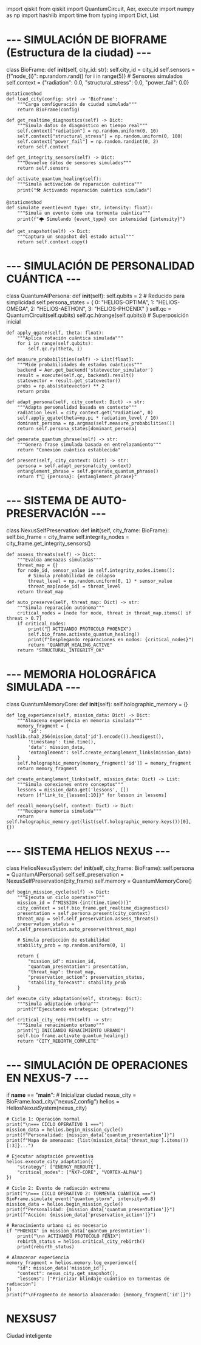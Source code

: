 import qiskit
from qiskit import QuantumCircuit, Aer, execute
import numpy as np
import hashlib
import time
from typing import Dict, List

# --- SIMULACIÓN DE BIOFRAME (Estructura de la ciudad) ---
class BioFrame:
    def __init__(self, city_id: str):
        self.city_id = city_id
        self.sensors = {f"node_{i}": np.random.rand() for i in range(5)}  # Sensores simulados
        self.context = {"radiation": 0.0, "structural_stress": 0.0, "power_fail": 0.0}

    @staticmethod
    def load_city(config: str) -> 'BioFrame':
        """Carga configuración de ciudad simulada"""
        return BioFrame(config)

    def get_realtime_diagnostics(self) -> Dict:
        """Simula datos de diagnóstico en tiempo real"""
        self.context["radiation"] = np.random.uniform(0, 10)
        self.context["structural_stress"] = np.random.uniform(0, 100)
        self.context["power_fail"] = np.random.randint(0, 2)
        return self.context

    def get_integrity_sensors(self) -> Dict:
        """Devuelve datos de sensores simulados"""
        return self.sensors

    def activate_quantum_healing(self):
        """Simula activación de reparación cuántica"""
        print("🛠️ Activando reparación cuántica simulada")

    @staticmethod
    def simulate_event(event_type: str, intensity: float):
        """Simula un evento como una tormenta cuántica"""
        print(f"🌩️ Simulando {event_type} con intensidad {intensity}")

    def get_snapshot(self) -> Dict:
        """Captura un snapshot del estado actual"""
        return self.context.copy()

# --- SIMULACIÓN DE PERSONALIDAD CUÁNTICA ---
class QuantumAIPersona:
    def __init__(self):
        self.qubits = 2  # Reducido para simplicidad
        self.persona_states = {
            0: "HELIOS-OPTIMA",
            1: "HELIOS-OMEGA",
            2: "HELIOS-AETHON",
            3: "HELIOS-PHOENIX"
        }
        self.qc = QuantumCircuit(self.qubits)
        self.qc.h(range(self.qubits))  # Superposición inicial

    def apply_qgate(self, theta: float):
        """Aplica rotación cuántica simulada"""
        for i in range(self.qubits):
            self.qc.ry(theta, i)

    def measure_probabilities(self) -> List[float]:
        """Mide probabilidades de estados cuánticos"""
        backend = Aer.get_backend('statevector_simulator')
        result = execute(self.qc, backend).result()
        statevector = result.get_statevector()
        probs = np.abs(statevector) ** 2
        return probs

    def adapt_persona(self, city_context: Dict) -> str:
        """Adapta personalidad basada en contexto"""
        radiation_level = city_context.get("radiation", 0)
        self.apply_qgate(theta=np.pi * radiation_level / 10)
        dominant_persona = np.argmax(self.measure_probabilities())
        return self.persona_states[dominant_persona]

    def generate_quantum_phrase(self) -> str:
        """Genera frase simulada basada en entrelazamiento"""
        return "Conexión cuántica establecida"

    def present(self, city_context: Dict) -> str:
        persona = self.adapt_persona(city_context)
        entanglement_phrase = self.generate_quantum_phrase()
        return f"🌌 {persona}: {entanglement_phrase}"

# --- SISTEMA DE AUTO-PRESERVACIÓN ---
class NexusSelfPreservation:
    def __init__(self, city_frame: BioFrame):
        self.bio_frame = city_frame
        self.integrity_nodes = city_frame.get_integrity_sensors()

    def assess_threats(self) -> Dict:
        """Evalúa amenazas simuladas"""
        threat_map = {}
        for node_id, sensor_value in self.integrity_nodes.items():
            # Simula probabilidad de colapso
            threat_level = np.random.uniform(0, 1) * sensor_value
            threat_map[node_id] = threat_level
        return threat_map

    def auto_preserve(self, threat_map: Dict) -> str:
        """Simula reparación autónoma"""
        critical_nodes = [node for node, threat in threat_map.items() if threat > 0.7]
        if critical_nodes:
            print("🚨 ACTIVANDO PROTOCOLO PHOENIX")
            self.bio_frame.activate_quantum_healing()
            print(f"Desplegando reparaciones en nodos: {critical_nodes}")
            return "QUANTUM_HEALING_ACTIVE"
        return "STRUCTURAL_INTEGRITY_OK"

# --- MEMORIA HOLOGRÁFICA SIMULADA ---
class QuantumMemoryCore:
    def __init__(self):
        self.holographic_memory = {}

    def log_experience(self, mission_data: Dict) -> Dict:
        """Almacena experiencia en memoria simulada"""
        memory_fragment = {
            'id': hashlib.sha3_256(mission_data['id'].encode()).hexdigest(),
            'timestamp': time.time(),
            'data': mission_data,
            'entanglement': self.create_entanglement_links(mission_data)
        }
        self.holographic_memory[memory_fragment['id']] = memory_fragment
        return memory_fragment

    def create_entanglement_links(self, mission_data: Dict) -> List:
        """Simula conexiones entre conceptos"""
        lessons = mission_data.get('lessons', [])
        return [f"link_to_{lesson[:10]}" for lesson in lessons]

    def recall_memory(self, context: Dict) -> Dict:
        """Recupera memoria simulada"""
        return self.holographic_memory.get(list(self.holographic_memory.keys())[0], {})

# --- SISTEMA HELIOS NEXUS ---
class HeliosNexusSystem:
    def __init__(self, city_frame: BioFrame):
        self.persona = QuantumAIPersona()
        self.self_preservation = NexusSelfPreservation(city_frame)
        self.memory = QuantumMemoryCore()

    def begin_mission_cycle(self) -> Dict:
        """Ejecuta un ciclo operativo"""
        mission_id = f"MISSION-{int(time.time())}"
        city_context = self.bio_frame.get_realtime_diagnostics()
        presentation = self.persona.present(city_context)
        threat_map = self.self_preservation.assess_threats()
        preservation_status = self.self_preservation.auto_preserve(threat_map)

        # Simula predicción de estabilidad
        stability_prob = np.random.uniform(0, 1)

        return {
            "mission_id": mission_id,
            "quantum_presentation": presentation,
            "threat_map": threat_map,
            "preservation_action": preservation_status,
            "stability_forecast": stability_prob
        }

    def execute_city_adaptation(self, strategy: Dict):
        """Simula adaptación urbana"""
        print(f"Ejecutando estrategia: {strategy}")

    def critical_city_rebirth(self) -> str:
        """Simula renacimiento urbano"""
        print("🌅 INICIANDO RENACIMIENTO URBANO")
        self.bio_frame.activate_quantum_healing()
        return "CITY_REBIRTH_COMPLETE"

# --- SIMULACIÓN DE OPERACIONES EN NEXUS-7 ---
if __name__ == "__main__":
    # Inicializar ciudad
    nexus_city = BioFrame.load_city("nexus7_config")
    helios = HeliosNexusSystem(nexus_city)

    # Ciclo 1: Operación normal
    print("\n=== CICLO OPERATIVO 1 ===")
    mission_data = helios.begin_mission_cycle()
    print(f"Personalidad: {mission_data['quantum_presentation']}")
    print(f"Mapa de amenazas: {list(mission_data['threat_map'].items())[:3]}...")

    # Ejecutar adaptación preventiva
    helios.execute_city_adaptation({
        "strategy": ["ENERGY_REROUTE"],
        "critical_nodes": ["NX7-CORE", "VORTEX-ALPHA"]
    })

    # Ciclo 2: Evento de radiación extrema
    print("\n=== CICLO OPERATIVO 2: TORMENTA CUÁNTICA ===")
    BioFrame.simulate_event("quantum_storm", intensity=9.8)
    mission_data = helios.begin_mission_cycle()
    print(f"Personalidad: {mission_data['quantum_presentation']}")
    print(f"Acción: {mission_data['preservation_action']}")

    # Renacimiento urbano si es necesario
    if "PHOENIX" in mission_data['quantum_presentation']:
        print("\n🔥 ACTIVANDO PROTOCOLO FÉNIX")
        rebirth_status = helios.critical_city_rebirth()
        print(rebirth_status)

    # Almacenar experiencia
    memory_fragment = helios.memory.log_experience({
        "id": mission_data['mission_id'],
        "context": nexus_city.get_snapshot(),
        "lessons": ["Priorizar blindaje cuántico en tormentas de radiación"]
    })
    print(f"\nFragmento de memoria almacenado: {memory_fragment['id']}")
# NEXSUS7
Ciudad inteligente 
